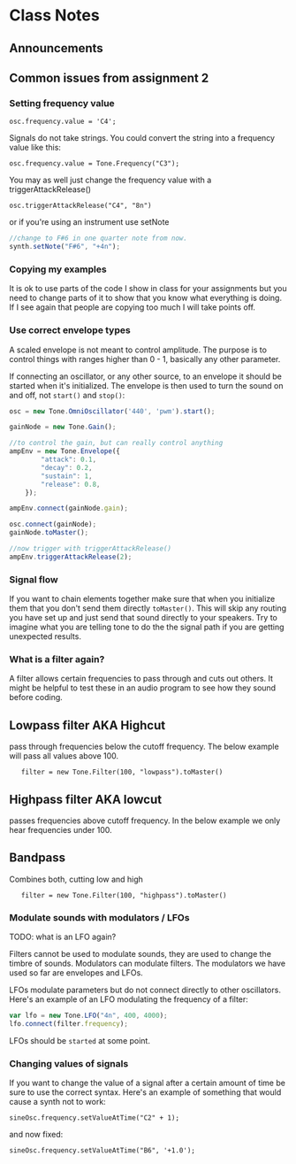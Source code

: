 # Class Notes

## Announcements 

## Common issues from assignment 2 

### Setting frequency value 

`osc.frequency.value = 'C4';`

Signals do not take strings. You could convert the string into a frequency value like this: 

`osc.frequency.value = Tone.Frequency("C3");`

You may as well just change the frequency value with a triggerAttackRelease()

`osc.triggerAttackRelease("C4", "8n")`

or if you're using an instrument use setNote

```javascript
//change to F#6 in one quarter note from now.
synth.setNote("F#6", "+4n");
```

### Copying my examples

It is ok to use parts of the code I show in class for your assignments but you need to change parts of it to show that you know what everything is doing. If I see again that people are copying too much I will take points off. 

### Use correct envelope types

A scaled envelope is not meant to control amplitude. The purpose is to control things with ranges higher than 0 - 1, basically any other parameter. 

If connecting an oscillator, or any other source, to an envelope it should be started when it's initialized. The envelope is then used to turn the sound on and off, not `start()` and `stop()`: 

```javascript
osc = new Tone.OmniOscillator('440', 'pwm').start();

gainNode = new Tone.Gain();

//to control the gain, but can really control anything
ampEnv = new Tone.Envelope({
		"attack": 0.1,
		"decay": 0.2,
		"sustain": 1,
		"release": 0.8,
	});

ampEnv.connect(gainNode.gain);

osc.connect(gainNode);
gainNode.toMaster();

//now trigger with triggerAttackRelease()
ampEnv.triggerAttackRelease(2);
```

### Signal flow

If you want to chain elements together make sure that when you initialize them that you don't send them directly `toMaster()`. This will skip any routing you have set up and just send that sound directly to your speakers. Try to imagine what you are telling tone to do the the signal path if you are getting unexpected results. 

### What is a filter again?

A filter allows certain frequencies to pass through and cuts out others. It might be helpful to test these in an audio program to see how they sound before coding. 

## Lowpass filter AKA Highcut

pass through frequencies below the cutoff frequency. The below example will pass all values above 100. 

`	filter = new Tone.Filter(100, "lowpass").toMaster()`

## Highpass filter AKA lowcut 

passes frequencies above cutoff frequency. In the below example we only hear frequencies under 100. 

## Bandpass 

Combines both, cutting low and high 

`	filter = new Tone.Filter(100, "highpass").toMaster()`

### Modulate sounds with modulators / LFOs

TODO: what is an LFO again? 

Filters cannot be used to modulate sounds, they are used to change the timbre of sounds. Modulators can modulate filters. The modulators we have used so far are envelopes and LFOs. 

LFOs modulate parameters but do not connect directly to other oscillators. Here's an example of an LFO modulating the frequency of a filter: 

```javascript
var lfo = new Tone.LFO("4n", 400, 4000);
lfo.connect(filter.frequency);
```
LFOs should be `started` at some point. 

### 

### Changing values of signals 

If you want to change the value of a signal after a certain amount of time be sure to use the correct syntax. Here's an example of something that would cause a synth not to work:

`sineOsc.frequency.setValueAtTime("C2" + 1);`

and now fixed: 

`sineOsc.frequency.setValueAtTime("B6", '+1.0');`
